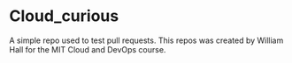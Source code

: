 # Cloud_curious
A simple repo used to test pull requests.  This repos was created by William Hall for the MIT Cloud and DevOps course.

